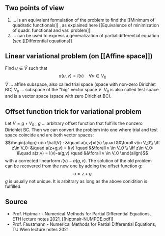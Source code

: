 
## Two points of view
1. ... is an equivalent formulation of the problem to find the [[Minimum of quadratic functionals]] , as explained here [[Equivalence of minimization of quadr. functional and var. problem]]
2. ... can be used to express a generalization of partial differential equation (see [[Differential equations]]


## Linear variational problem (on [[Affine space]])
Find $u\in \hat{V}$ such that 
$$a(u,v)=l(v) \quad \forall v\in V_0$$
$\hat{V}$ ... affine subspace, also called trial space (space with non-zero Dirichlet BC)
$V_0$ ... subspace of the "big" vector space $V$. $V_0$ is also called test space and is a vector space (space with zero Dirichlet BC).


## Offset function trick for variational problem
Let $\hat{V}=g+V_0$ , $g$ ... arbitrary offset function that fulfills the nonzero Dirichlet BC.
Then we can convert the problem into one where trial and test space coincide and are both vector spaces:
$$\begin{align}
u\in \hat{V} : &\quad a(u,v)=l(v) \quad &&\forall v\in V_0\\
\iff z\in V_0: &\quad a(z+g,v) = l(v) \quad &&\forall v \in V_0 \\
\iff z\in V_0: &\quad a(z,v) = l(v)-a(g,v) \quad &&\forall v \in V_0 
\end{align}$$
with a corrected linearform $l(v) - a(g,v)$.
The solution of the old problem can be recovered from the new one by adding the offset function g:
$$u = z+g$$
$g$ is usually not unique. It is arbitrary as long as the above conidition is fulfilled.


## Source
- Prof. Hiptmair - Numerical Methods for Partial Differential Equations, ETH lecture notes 2021, [[hiptmair-NUMPDE.pdf]]
- Prof. Faustmann - Numerical Methods for Partial Differential Equations, TU Wien lecture notes 2021
